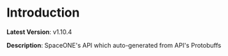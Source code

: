 # Introduction

**Latest Version**: v1.10.4


**Description**: SpaceONE's API which auto-generated from API's Protobuffs


